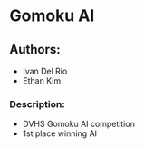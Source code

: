 # Gomoku AI

## Authors:

- Ivan Del Rio
- Ethan Kim

### Description:

- DVHS Gomoku AI competition
- 1st place winning AI
